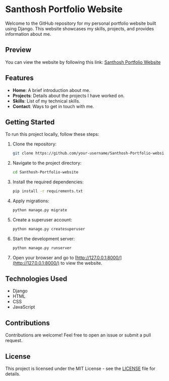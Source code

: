 # Santhosh Portfolio Website

Welcome to the GitHub repository for my personal portfolio website built using Django. This website showcases my skills, projects, and provides information about me.

## Preview

You can view the website by following this link: [Santhosh Portfolio Website](https://drive.google.com/file/d/1sdEdM23ksTzk-7FHUpulrpxh39TZp3Hf/view?usp=share_link)

## Features

- **Home**: A brief introduction about me.
- **Projects**: Details about the projects I have worked on.
- **Skills**: List of my technical skills.
- **Contact**: Ways to get in touch with me.

## Getting Started

To run this project locally, follow these steps:

1. Clone the repository:

   ```bash
   git clone https://github.com/your-username/Santhosh-Portfolio-website.git
   ```

2. Navigate to the project directory:

   ```bash
   cd Santhosh-Portfolio-website
   ```

3. Install the required dependencies:

   ```bash
   pip install -r requirements.txt
   ```

4. Apply migrations:

   ```bash
   python manage.py migrate
   ```

5. Create a superuser account:

   ```bash
   python manage.py createsuperuser
   ```

6. Start the development server:

   ```bash
   python manage.py runserver
   ```

7. Open your browser and go to [http://127.0.0.1:8000/](http://127.0.0.1:8000/) to view the website.

## Technologies Used

- Django
- HTML
- CSS
- JavaScript

## Contributions

Contributions are welcome! Feel free to open an issue or submit a pull request.

## License

This project is licensed under the MIT License - see the [LICENSE](LICENSE) file for details.
